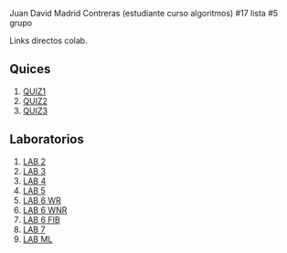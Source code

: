 Juan David Madrid Contreras (estudiante curso algoritmos)   #17 lista #5 grupo

Links directos colab.

## Quices
1. [QUIZ1](https://colab.research.google.com/drive/1_dbAfmQx8qItIKcR-akDUCfhSbrNxQji?usp=sharing)
2. [QUIZ2](https://colab.research.google.com/drive/1-psIytVRn2OGWN5zj96wdqMkvrSUUX81?usp=sharing)
3. [QUIZ3](https://colab.research.google.com/drive/1-psIytVRn2OGWN5zj96wdqMkvrSUUX81?usp=sharing)
## Laboratorios
1. [LAB 2](https://colab.research.google.com/drive/1YODxa1fyugYVuv_2gS7BA-IciaCu4fBM?usp=sharing)
2. [LAB 3](https://colab.research.google.com/github/JuMad-SE/AlgorithmsUN2024I/blob/main/Lab3/LAB3_Maximum_Pairwise_Product_Number_Time_All_Cases_.ipynb)
3. [LAB 4](https://colab.research.google.com/drive/13b_5oFIw41uv1afosTwcliI2r1jXfldl?authuser=1#scrollTo=kAEAoNZEQTCw)
4. [LAB 5](https://colab.research.google.com/github/JuMad-SE/AlgorithmsUN2024I/blob/main/Lab5/jumadridcGroup5Partitions.ipynb)
5. [LAB 6 WR](https://colab.research.google.com/drive/1i2zV7MaVhoM81Sl2zWeQAlU0Pp5VCesF?usp=sharing)
6. [LAB 6 WNR](https://colab.research.google.com/drive/1msdX4Asu1DRplCi4tybEfB_jQ1lPf-Re?usp=sharing)
7. [LAB 6 FIB](https://colab.research.google.com/drive/1qy5Mws49Xy7UYOK_V7a6AbS5LzfKap9M?usp=sharing)
8. [LAB 7](https://colab.research.google.com/drive/1MnWGYSvDb-9No5b0mlAZJ3gpXIYpgVD8?authuser=1)
9. [LAB ML](https://colab.research.google.com/drive/1n41Wl_EMlGZAm7kRbtxrdtT37yDwqKlu?authuser=1)
